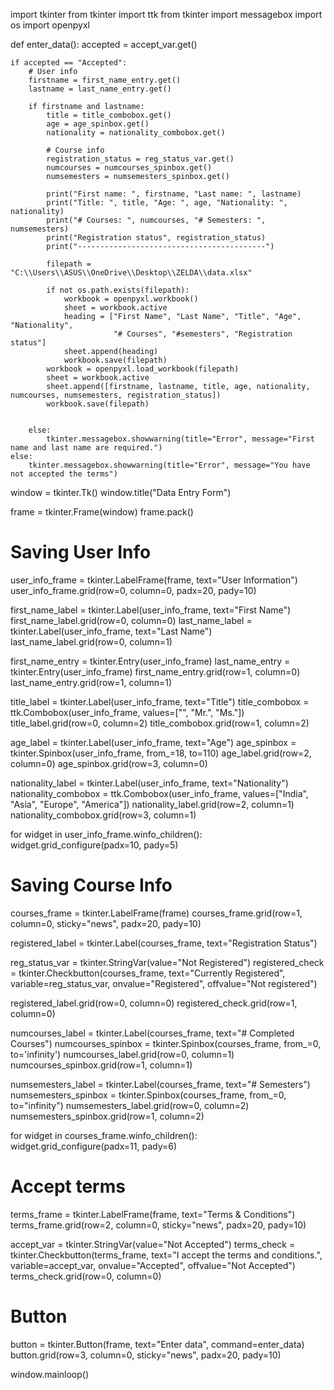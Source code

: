 import tkinter
from tkinter import ttk
from tkinter import messagebox
import os
import openpyxl


def enter_data():
    accepted = accept_var.get()

    if accepted == "Accepted":
        # User info
        firstname = first_name_entry.get()
        lastname = last_name_entry.get()

        if firstname and lastname:
            title = title_combobox.get()
            age = age_spinbox.get()
            nationality = nationality_combobox.get()

            # Course info
            registration_status = reg_status_var.get()
            numcourses = numcourses_spinbox.get()
            numsemesters = numsemesters_spinbox.get()

            print("First name: ", firstname, "Last name: ", lastname)
            print("Title: ", title, "Age: ", age, "Nationality: ", nationality)
            print("# Courses: ", numcourses, "# Semesters: ", numsemesters)
            print("Registration status", registration_status)
            print("------------------------------------------")

            filepath = "C:\\Users\\ASUS\\OneDrive\\Desktop\\ZELDA\\data.xlsx"

            if not os.path.exists(filepath):
                workbook = openpyxl.workbook()
                sheet = workbook.active
                heading = ["First Name", "Last Name", "Title", "Age", "Nationality",
                           "# Courses", "#semesters", "Registration status"]
                sheet.append(heading)
                workbook.save(filepath)
            workbook = openpyxl.load_workbook(filepath)
            sheet = workbook.active
            sheet.append([firstname, lastname, title, age, nationality, numcourses, numsemesters, registration_status])
            workbook.save(filepath)


        else:
            tkinter.messagebox.showwarning(title="Error", message="First name and last name are required.")
    else:
        tkinter.messagebox.showwarning(title="Error", message="You have not accepted the terms")


window = tkinter.Tk()
window.title("Data Entry Form")

frame = tkinter.Frame(window)
frame.pack()

# Saving User Info
user_info_frame = tkinter.LabelFrame(frame, text="User Information")
user_info_frame.grid(row=0, column=0, padx=20, pady=10)

first_name_label = tkinter.Label(user_info_frame, text="First Name")
first_name_label.grid(row=0, column=0)
last_name_label = tkinter.Label(user_info_frame, text="Last Name")
last_name_label.grid(row=0, column=1)

first_name_entry = tkinter.Entry(user_info_frame)
last_name_entry = tkinter.Entry(user_info_frame)
first_name_entry.grid(row=1, column=0)
last_name_entry.grid(row=1, column=1)

title_label = tkinter.Label(user_info_frame, text="Title")
title_combobox = ttk.Combobox(user_info_frame, values=["", "Mr.", "Ms."])
title_label.grid(row=0, column=2)
title_combobox.grid(row=1, column=2)

age_label = tkinter.Label(user_info_frame, text="Age")
age_spinbox = tkinter.Spinbox(user_info_frame, from_=18, to=110)
age_label.grid(row=2, column=0)
age_spinbox.grid(row=3, column=0)

nationality_label = tkinter.Label(user_info_frame, text="Nationality")
nationality_combobox = ttk.Combobox(user_info_frame,
                                    values=["India", "Asia", "Europe", "America"])
nationality_label.grid(row=2, column=1)
nationality_combobox.grid(row=3, column=1)

for widget in user_info_frame.winfo_children():
    widget.grid_configure(padx=10, pady=5)

# Saving Course Info
courses_frame = tkinter.LabelFrame(frame)
courses_frame.grid(row=1, column=0, sticky="news", padx=20, pady=10)

registered_label = tkinter.Label(courses_frame, text="Registration Status")

reg_status_var = tkinter.StringVar(value="Not Registered")
registered_check = tkinter.Checkbutton(courses_frame, text="Currently Registered",
                                       variable=reg_status_var, onvalue="Registered", offvalue="Not registered")

registered_label.grid(row=0, column=0)
registered_check.grid(row=1, column=0)

numcourses_label = tkinter.Label(courses_frame, text="# Completed Courses")
numcourses_spinbox = tkinter.Spinbox(courses_frame, from_=0, to='infinity')
numcourses_label.grid(row=0, column=1)
numcourses_spinbox.grid(row=1, column=1)

numsemesters_label = tkinter.Label(courses_frame, text="# Semesters")
numsemesters_spinbox = tkinter.Spinbox(courses_frame, from_=0, to="infinity")
numsemesters_label.grid(row=0, column=2)
numsemesters_spinbox.grid(row=1, column=2)

for widget in courses_frame.winfo_children():
    widget.grid_configure(padx=11, pady=6)

# Accept terms
terms_frame = tkinter.LabelFrame(frame, text="Terms & Conditions")
terms_frame.grid(row=2, column=0, sticky="news", padx=20, pady=10)

accept_var = tkinter.StringVar(value="Not Accepted")
terms_check = tkinter.Checkbutton(terms_frame, text="I accept the terms and conditions.",
                                  variable=accept_var, onvalue="Accepted", offvalue="Not Accepted")
terms_check.grid(row=0, column=0)

# Button
button = tkinter.Button(frame, text="Enter data", command=enter_data)
button.grid(row=3, column=0, sticky="news", padx=20, pady=10)

window.mainloop()
